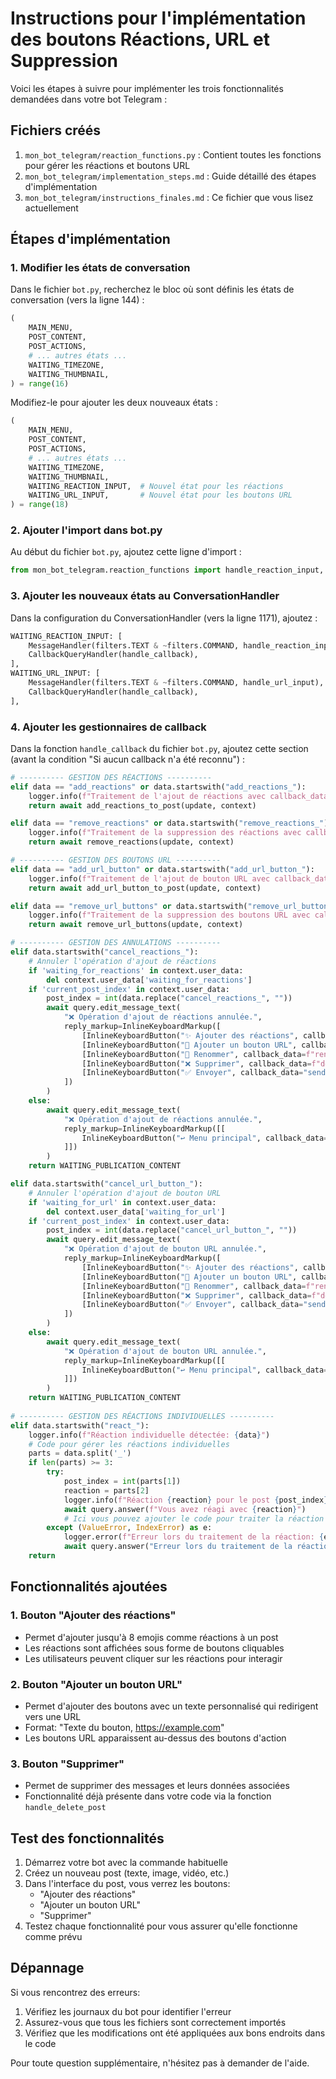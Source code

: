 # Instructions pour l'implémentation des boutons Réactions, URL et Suppression

Voici les étapes à suivre pour implémenter les trois fonctionnalités demandées dans votre bot Telegram :

## Fichiers créés

1. `mon_bot_telegram/reaction_functions.py` : Contient toutes les fonctions pour gérer les réactions et boutons URL
2. `mon_bot_telegram/implementation_steps.md` : Guide détaillé des étapes d'implémentation
3. `mon_bot_telegram/instructions_finales.md` : Ce fichier que vous lisez actuellement

## Étapes d'implémentation

### 1. Modifier les états de conversation

Dans le fichier `bot.py`, recherchez le bloc où sont définis les états de conversation (vers la ligne 144) :

```python
(
    MAIN_MENU,
    POST_CONTENT,
    POST_ACTIONS,
    # ... autres états ...
    WAITING_TIMEZONE,
    WAITING_THUMBNAIL,
) = range(16)
```

Modifiez-le pour ajouter les deux nouveaux états :

```python
(
    MAIN_MENU,
    POST_CONTENT,
    POST_ACTIONS,
    # ... autres états ...
    WAITING_TIMEZONE,
    WAITING_THUMBNAIL,
    WAITING_REACTION_INPUT,  # Nouvel état pour les réactions
    WAITING_URL_INPUT,       # Nouvel état pour les boutons URL
) = range(18)
```

### 2. Ajouter l'import dans bot.py

Au début du fichier `bot.py`, ajoutez cette ligne d'import :

```python
from mon_bot_telegram.reaction_functions import handle_reaction_input, handle_url_input, add_reactions_to_post, remove_reactions, add_url_button_to_post, remove_url_buttons
```

### 3. Ajouter les nouveaux états au ConversationHandler

Dans la configuration du ConversationHandler (vers la ligne 1171), ajoutez :

```python
WAITING_REACTION_INPUT: [
    MessageHandler(filters.TEXT & ~filters.COMMAND, handle_reaction_input),
    CallbackQueryHandler(handle_callback),
],
WAITING_URL_INPUT: [
    MessageHandler(filters.TEXT & ~filters.COMMAND, handle_url_input),
    CallbackQueryHandler(handle_callback),
],
```

### 4. Ajouter les gestionnaires de callback

Dans la fonction `handle_callback` du fichier `bot.py`, ajoutez cette section (avant la condition "Si aucun callback n'a été reconnu") :

```python
# ---------- GESTION DES RÉACTIONS ----------
elif data == "add_reactions" or data.startswith("add_reactions_"):
    logger.info(f"Traitement de l'ajout de réactions avec callback_data: {data}")
    return await add_reactions_to_post(update, context)

elif data == "remove_reactions" or data.startswith("remove_reactions_"):
    logger.info(f"Traitement de la suppression des réactions avec callback_data: {data}")
    return await remove_reactions(update, context)

# ---------- GESTION DES BOUTONS URL ----------
elif data == "add_url_button" or data.startswith("add_url_button_"):
    logger.info(f"Traitement de l'ajout de bouton URL avec callback_data: {data}")
    return await add_url_button_to_post(update, context)

elif data == "remove_url_buttons" or data.startswith("remove_url_buttons_"):
    logger.info(f"Traitement de la suppression des boutons URL avec callback_data: {data}")
    return await remove_url_buttons(update, context)

# ---------- GESTION DES ANNULATIONS ----------
elif data.startswith("cancel_reactions_"):
    # Annuler l'opération d'ajout de réactions
    if 'waiting_for_reactions' in context.user_data:
        del context.user_data['waiting_for_reactions']
    if 'current_post_index' in context.user_data:
        post_index = int(data.replace("cancel_reactions_", ""))
        await query.edit_message_text(
            "❌ Opération d'ajout de réactions annulée.",
            reply_markup=InlineKeyboardMarkup([
                [InlineKeyboardButton("✨ Ajouter des réactions", callback_data=f"add_reactions_{post_index}")],
                [InlineKeyboardButton("🔗 Ajouter un bouton URL", callback_data=f"add_url_button_{post_index}")],
                [InlineKeyboardButton("📝 Renommer", callback_data=f"rename_post_{post_index}")],
                [InlineKeyboardButton("❌ Supprimer", callback_data=f"delete_post_{post_index}")],
                [InlineKeyboardButton("✅ Envoyer", callback_data="send_post")]
            ])
        )
    else:
        await query.edit_message_text(
            "❌ Opération d'ajout de réactions annulée.",
            reply_markup=InlineKeyboardMarkup([[
                InlineKeyboardButton("↩️ Menu principal", callback_data="main_menu")
            ]])
        )
    return WAITING_PUBLICATION_CONTENT

elif data.startswith("cancel_url_button_"):
    # Annuler l'opération d'ajout de bouton URL
    if 'waiting_for_url' in context.user_data:
        del context.user_data['waiting_for_url']
    if 'current_post_index' in context.user_data:
        post_index = int(data.replace("cancel_url_button_", ""))
        await query.edit_message_text(
            "❌ Opération d'ajout de bouton URL annulée.",
            reply_markup=InlineKeyboardMarkup([
                [InlineKeyboardButton("✨ Ajouter des réactions", callback_data=f"add_reactions_{post_index}")],
                [InlineKeyboardButton("🔗 Ajouter un bouton URL", callback_data=f"add_url_button_{post_index}")],
                [InlineKeyboardButton("📝 Renommer", callback_data=f"rename_post_{post_index}")],
                [InlineKeyboardButton("❌ Supprimer", callback_data=f"delete_post_{post_index}")],
                [InlineKeyboardButton("✅ Envoyer", callback_data="send_post")]
            ])
        )
    else:
        await query.edit_message_text(
            "❌ Opération d'ajout de bouton URL annulée.",
            reply_markup=InlineKeyboardMarkup([[
                InlineKeyboardButton("↩️ Menu principal", callback_data="main_menu")
            ]])
        )
    return WAITING_PUBLICATION_CONTENT
    
# ---------- GESTION DES RÉACTIONS INDIVIDUELLES ----------
elif data.startswith("react_"):
    logger.info(f"Réaction individuelle détectée: {data}")
    # Code pour gérer les réactions individuelles
    parts = data.split('_')
    if len(parts) >= 3:
        try:
            post_index = int(parts[1])
            reaction = parts[2]
            logger.info(f"Réaction {reaction} pour le post {post_index}")
            await query.answer(f"Vous avez réagi avec {reaction}")
            # Ici vous pouvez ajouter le code pour traiter la réaction
        except (ValueError, IndexError) as e:
            logger.error(f"Erreur lors du traitement de la réaction: {e}")
            await query.answer("Erreur lors du traitement de la réaction")
    return
```

## Fonctionnalités ajoutées

### 1. Bouton "Ajouter des réactions"
- Permet d'ajouter jusqu'à 8 emojis comme réactions à un post
- Les réactions sont affichées sous forme de boutons cliquables
- Les utilisateurs peuvent cliquer sur les réactions pour interagir

### 2. Bouton "Ajouter un bouton URL"
- Permet d'ajouter des boutons avec un texte personnalisé qui redirigent vers une URL
- Format: "Texte du bouton, https://example.com"
- Les boutons URL apparaissent au-dessus des boutons d'action

### 3. Bouton "Supprimer"
- Permet de supprimer des messages et leurs données associées
- Fonctionnalité déjà présente dans votre code via la fonction `handle_delete_post`

## Test des fonctionnalités

1. Démarrez votre bot avec la commande habituelle
2. Créez un nouveau post (texte, image, vidéo, etc.)
3. Dans l'interface du post, vous verrez les boutons:
   - "Ajouter des réactions"
   - "Ajouter un bouton URL" 
   - "Supprimer"
4. Testez chaque fonctionnalité pour vous assurer qu'elle fonctionne comme prévu

## Dépannage

Si vous rencontrez des erreurs:
1. Vérifiez les journaux du bot pour identifier l'erreur
2. Assurez-vous que tous les fichiers sont correctement importés
3. Vérifiez que les modifications ont été appliquées aux bons endroits dans le code

Pour toute question supplémentaire, n'hésitez pas à demander de l'aide. 